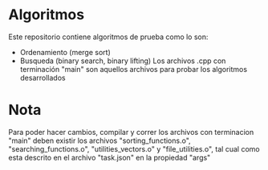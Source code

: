 # Algoritmos

Este repositorio contiene algoritmos de prueba como lo son:

- Ordenamiento (merge sort)
- Busqueda (binary search, binary lifting)
  Los archivos .cpp con terminación "main" son aquellos archivos para probar los algoritmos desarrollados

# Nota

Para poder hacer cambios, compilar y correr los archivos con terminacion "main" deben existir los archivos "sorting_functions.o", "searching_functions.o", "utilities_vectors.o" y "file_utilities.o", tal cual como esta descrito en el archivo "task.json" en la propiedad "args"
